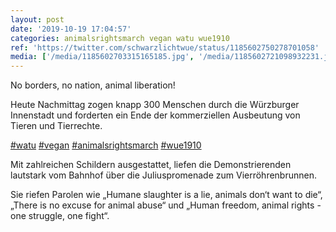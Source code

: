 ```yaml
---
layout: post
date: '2019-10-19 17:04:57'
categories: animalsrightsmarch vegan watu wue1910
ref: 'https://twitter.com/schwarzlichtwue/status/1185602750278701058'
media: ['/media/1185602703315165185.jpg', '/media/1185602721098932231.jpg', '/media/1185602736903151625.jpg', '/media/1185602759019716608.jpg', '/media/1185602774333120514.jpg', '/media/1185602789331865601.jpg', '/media/1185602810668294144.jpg', '/media/1185602832772284417.jpg', '/media/1185602845795667968.jpg', '/media/1185602862312755202.jpg']
---
```

No borders, no nation, animal liberation!



Heute Nachmittag zogen knapp 300 Menschen durch die Würzburger Innenstadt und forderten ein Ende der kommerziellen Ausbeutung von Tieren und Tierrechte.

[#watu](/t/watu) [#vegan](/t/vegan) [#animalsrightsmarch](/t/animalsrightsmarch) [#wue1910](/t/wue1910) 

Mit zahlreichen Schildern ausgestattet, liefen die Demonstrierenden lautstark vom Bahnhof über die Juliuspromenade zum Vierröhrenbrunnen. 

Sie riefen Parolen wie „Humane slaughter is a lie, animals don‘t want to die“, „There is no excuse for animal abuse“ und „Human freedom, animal rights - one struggle, one fight“. 